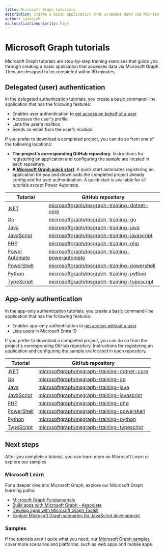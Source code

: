 ```yaml
---
title: Microsoft Graph tutorials
description: Create a basic application that accesses data via Microsoft Graph in 30 minutes by using a step-by-step Microsoft Graph tutorial.
author: jasonjoh
ms.localizationpriority: high
---
```


# Microsoft Graph tutorials

Microsoft Graph tutorials are step-by-step training exercises that guide you through creating a basic application that accesses data via Microsoft Graph. They are designed to be completed within 30 minutes.

## Delegated (user) authentication

In the delegated authentication tutorials, you create a basic command-line application that has the following features:

- Enables user authentication to [get access on behalf of a user](auth-v2-user.md)
- Accesses the user's profile
- Lists the user's mailbox
- Sends an email from the user's mailbox

If you prefer to download a completed project, you can do so from one of the following locations:

- **The project's corresponding GitHub repository**. Instructions for registering an application and configuring the sample are located in each repository.
- **A [Microsoft Graph quick start](https://developer.microsoft.com/graph/quick-start)**. A quick start automates registering an application for you and downloads the completed project already configured for user authentication. A quick start is available for all tutorials except Power Automate.

| Tutorial | GitHub repository |
|----------|-------------------|
| [.NET](/graph/tutorials/dotnet) | [microsoftgraph/msgraph-training-dotnet-core](https://github.com/microsoftgraph/msgraph-training-dotnet) |
| [Go](/graph/tutorials/go) | [microsoftgraph/msgraph-training-go](https://github.com/microsoftgraph/msgraph-training-go) |
| [Java](/graph/tutorials/java) | [microsoftgraph/msgraph-training-java](https://github.com/microsoftgraph/msgraph-training-java) |
| [JavaScript](/graph/tutorials/javascript) | [microsoftgraph/msgraph-training-javascript](https://github.com/microsoftgraph/msgraph-training-javascript) |
| [PHP](/graph/tutorials/php) | [microsoftgraph/msgraph-training-php](https://github.com/microsoftgraph/msgraph-training-php) |
| [Power Automate](/graph/tutorials/power-automate) | [microsoftgraph/msgraph-training-powerautomate](https://github.com/microsoftgraph/msgraph-training-powerautomate) |
| [PowerShell](/graph/tutorials/powershell) | [microsoftgraph/msgraph-training-powershell](https://github.com/microsoftgraph/msgraph-training-powershell) |
| [Python](/graph/tutorials/python) | [microsoftgraph/msgraph-training-python](https://github.com/microsoftgraph/msgraph-training-python) |
| [TypeScript](/graph/tutorials/typescript) | [microsoftgraph/msgraph-training-typescript](https://github.com/microsoftgraph/msgraph-training-typescript) |

## App-only authentication

In the app-only authentication tutorials, you create a basic command-line application that has the following features:

- Enables app-only authentication to [get access without a user](auth-v2-service.md)
- Lists users in Microsoft Entra ID

If you prefer to download a completed project, you can do so from the project's corresponding GitHub repository. Instructions for registering an application and configuring the sample are located in each repository.

| Tutorial | GitHub repository |
|----------|-------------------|
| [.NET](/graph/tutorials/dotnet-app-only) | [microsoftgraph/msgraph-training-dotnet-core](https://github.com/microsoftgraph/msgraph-training-dotnet/tree/main/app-auth) |
| [Go](/graph/tutorials/go-app-only) | [microsoftgraph/msgraph-training-go](https://github.com/microsoftgraph/msgraph-training-go/tree/main/app-auth) |
| [Java](/graph/tutorials/java-app-only) | [microsoftgraph/msgraph-training-java](https://github.com/microsoftgraph/msgraph-training-java/tree/main/app-auth) |
| [JavaScript](/graph/tutorials/javascript-app-only) | [microsoftgraph/msgraph-training-javascript](https://github.com/microsoftgraph/msgraph-training-javascript/tree/main/app-auth) |
| [PHP](/graph/tutorials/php-app-only) | [microsoftgraph/msgraph-training-php](https://github.com/microsoftgraph/msgraph-training-php/tree/main/app-auth) |
| [PowerShell](/graph/tutorials/powershell-app-only) | [microsoftgraph/msgraph-training-powershell](https://github.com/microsoftgraph/msgraph-training-powershell/tree/main/app-auth) |
| [Python](/graph/tutorials/python-app-only) | [microsoftgraph/msgraph-training-python](https://github.com/microsoftgraph/msgraph-training-python/tree/main/app-auth) |
| [TypeScript](/graph/tutorials/typescript-app-only) | [microsoftgraph/msgraph-training-typescript](https://github.com/microsoftgraph/msgraph-training-typescript/tree/main/app-auth) |

## Next steps

After you complete a tutorial, you can learn more on Microsoft Learn or explore our samples.

### Microsoft Learn

For a deeper dive into Microsoft Graph, explore our Microsoft Graph learning paths:

- [Microsoft Graph Fundamentals](/training/paths/m365-msgraph-fundamentals)
- [Build apps with Microsoft Graph - Associate](/training/paths/m365-msgraph-associate)
- [Develop apps with Microsoft Graph Toolkit](/training/paths/m365-msgraph-toolkit)
- [Explore Microsoft Graph scenarios for JavaScript development](/training/paths/m365-msgraph-scenarios)

### Samples

If the tutorials aren't quite what you need, our [Microsoft Graph samples](/samples/browse/?products=ms-graph) cover more scenarios and platforms, such as web apps and mobile apps.
